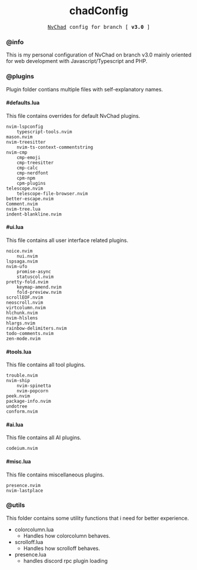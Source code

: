 <h1 align="center">chadConfig</h1>
<p align="center" style="font-family: monospace">
    <a href="https://github.com/NvChad">NvChad</a>
    config for branch [ <b>v3.0</b> ]
</p>

### @info
This is my personal configuration of NvChad on branch v3.0 mainly oriented for
web development with Javascript/Typescript and PHP.

### @plugins
Plugin folder contians multiple files with self-explanatory names.


#### #defaults.lua
This file contains overrides for default NvChad plugins.
```
nvim-lspconfig
    typescript-tools.nvim
mason.nvim
nvim-treesitter
    nvim-ts-context-commentstring
nvim-cmp
    cmp-emoji
    cmp-treesitter
    cmp-calc
    cmp-nerdfont
    cpm-npm
    cpm-plugins
telescope.nvim
    telescope-file-browser.nvim
better-escape.nvim
Comment.nvim
nvim-tree.lua
indent-blankline.nvim
```

#### #ui.lua
This file contains all user interface related plugins.
```
noice.nvim
    nui.nvim
lspsaga.nvim
nvim-ufo
    promise-async
    statuscol.nvim
pretty-fold.nvim
    keymap-amend.nvim
    fold-preview.nvim
scrollEOF.nvim
neoscroll.nvim
virtcolumn.nvim
hlchunk.nvim
nvim-hlslens
hlargs.nvim
rainbow-delimiters.nvim
todo-comments.nvim
zen-mode.nvim
```

#### #tools.lua
This file contains all tool plugins.
```
trouble.nvim
nvim-ship
    nvim-spinetta
    nvim-popcorn
peek.nvim
package-info.nvim
undotree
conform.nvim
```

#### #ai.lua
This file contains all AI plugins.
```
codeium.nvim
```

#### #misc.lua
This file contains miscellaneous plugins.
```
presence.nvim
nvim-lastplace
```


### @utils
This folder contains some utility functions that i need for better experience.

* colorcolumn.lua
    - Handles how colorcolumn behaves.
* scrolloff.lua
    - Handles how scrolloff behaves.
* presence.lua
    - handles discord rpc plugin loading
